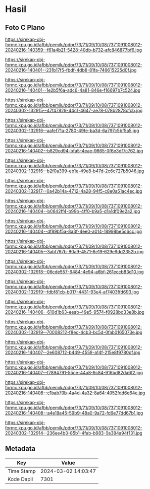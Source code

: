 # Hasil

## Foto C Plano

https://sirekap-obj-formc.kpu.go.id/afbb/pemilu/pdpr/73/71/09/10/08/7371091008012-20240216-140359--f61a4b21-5428-40db-b732-afc846877bf6.jpg

https://sirekap-obj-formc.kpu.go.id/afbb/pemilu/pdpr/73/71/09/10/08/7371091008012-20240216-140401--231b17f5-fbdf-4db8-81fa-746615225d0f.jpg

https://sirekap-obj-formc.kpu.go.id/afbb/pemilu/pdpr/73/71/09/10/08/7371091008012-20240216-140401--1e2b5f6a-adc6-4a81-846e-f16697b7c524.jpg

https://sirekap-obj-formc.kpu.go.id/afbb/pemilu/pdpr/73/71/09/10/08/7371091008012-20240302-132915--47f47829-44c1-4647-ae78-078b2878cfcb.jpg

https://sirekap-obj-formc.kpu.go.id/afbb/pemilu/pdpr/73/71/09/10/08/7371091008012-20240302-132916--aafef71a-2780-49fe-ba3d-6a797c5bf5a5.jpg

https://sirekap-obj-formc.kpu.go.id/afbb/pemilu/pdpr/73/71/09/10/08/7371091008012-20240216-140402--b829cd94-bfa5-4eae-9865-0f6e3df7c762.jpg

https://sirekap-obj-formc.kpu.go.id/afbb/pemilu/pdpr/73/71/09/10/08/7371091008012-20240302-132916--b2f0a399-eb1e-49e8-b47d-2c6c727b5046.jpg

https://sirekap-obj-formc.kpu.go.id/afbb/pemilu/pdpr/73/71/09/10/08/7371091008012-20240302-132917--0a42b14a-4712-4a28-94f5-c8e0a51ac4ec.jpg

https://sirekap-obj-formc.kpu.go.id/afbb/pemilu/pdpr/73/71/09/10/08/7371091008012-20240216-140404--b0642ff4-b99b-4ff0-b9a5-d1a1df09e2a2.jpg

https://sirekap-obj-formc.kpu.go.id/afbb/pemilu/pdpr/73/71/09/10/08/7371091008012-20240216-140404--df89bf5a-8a3f-4ee0-a014-18998be5c6cc.jpg

https://sirekap-obj-formc.kpu.go.id/afbb/pemilu/pdpr/73/71/09/10/08/7371091008012-20240216-140405--3abf767b-80a9-4571-8e19-629e9dd2352b.jpg

https://sirekap-obj-formc.kpu.go.id/afbb/pemilu/pdpr/73/71/09/10/08/7371091008012-20240302-132918--06cde557-6484-4e94-a6bf-261eccb83d10.jpg

https://sirekap-obj-formc.kpu.go.id/afbb/pemilu/pdpr/73/71/09/10/08/7371091008012-20240302-132919--fdbf81cb-b017-4431-93e4-af7403ffd693.jpg

https://sirekap-obj-formc.kpu.go.id/afbb/pemilu/pdpr/73/71/09/10/08/7371091008012-20240216-140406--610d1b63-eeab-49e5-9574-f0928bd33e8b.jpg

https://sirekap-obj-formc.kpu.go.id/afbb/pemilu/pdpr/73/71/09/10/08/7371091008012-20240302-132919--70008212-f8ec-4cb3-bc5d-0fab0165073e.jpg

https://sirekap-obj-formc.kpu.go.id/afbb/pemilu/pdpr/73/71/09/10/08/7371091008012-20240216-140407--2e608712-b449-4559-a14f-215e8f9780df.jpg

https://sirekap-obj-formc.kpu.go.id/afbb/pemilu/pdpr/73/71/09/10/08/7371091008012-20240216-140407--f7894791-55ce-44a8-9c84-916bd82da6f2.jpg

https://sirekap-obj-formc.kpu.go.id/afbb/pemilu/pdpr/73/71/09/10/08/7371091008012-20240216-140408--c1bab70b-4a4d-4a32-8a64-4052fdd6e64e.jpg

https://sirekap-obj-formc.kpu.go.id/afbb/pemilu/pdpr/73/71/09/10/08/7371091008012-20240216-140408--a4e18a45-59b9-48a0-9a72-fd6e77dd67b1.jpg

https://sirekap-obj-formc.kpu.go.id/afbb/pemilu/pdpr/73/71/09/10/08/7371091008012-20240302-132914--236ee4b3-85b1-4fab-b983-0a384a94f131.jpg


## Metadata

| Key        | Value               |
| ---------- | ------------------- |
| Time Stamp | 2024-03-02 14:03:47 |
| Kode Dapil | 7301                |



